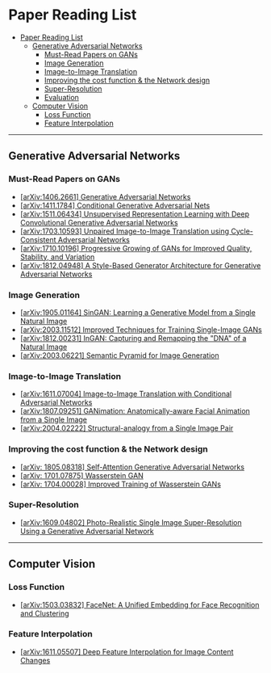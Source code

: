 # Paper Reading List

<!-- TOC -->
- [Paper Reading List](#paper-reading-list)
  - [Generative Adversarial Networks](#generative-adversarial-networks)
	- [Must-Read Papers on GANs](#must-read-papers-on-GANs)
    - [Image Generation](#image-generation)
    - [Image-to-Image Translation](#image-to-image-translation)
    - [Improving the cost function & the Network design](#improving-the-cost-function-the-network-design)
    - [Super-Resolution](#super-resolution)
    - [Evaluation](#evaluation)
  - [Computer Vision](#computer-vision)
	- [Loss Function](#loss-function)
	- [Feature Interpolation](#feature-interpolation)
<!-- /TOC -->

---

<a id="markdown-generative-adversarial-networks" name="generative-adversarial-networks"></a>
## Generative Adversarial Networks

<a id="markdown-must-read-papers-on-GANs" name="must-read-papers-on-GANs"></a>
### Must-Read Papers on GANs
- [[arXiv:1406.2661] Generative Adversarial Networks](https://arxiv.org/abs/1406.2661)
- [[arXiv:1411.1784] Conditional Generative Adversarial Nets](https://arxiv.org/abs/1411.1784)
- [[arXiv:1511.06434] Unsupervised Representation Learning with Deep Convolutional Generative Adversarial Networks](https://arxiv.org/abs/1511.06434)
- [[arXiv:1703.10593] Unpaired Image-to-Image Translation using Cycle-Consistent Adversarial Networks](https://arxiv.org/abs/1703.10593)
- [[arXiv:1710.10196] Progressive Growing of GANs for Improved Quality, Stability, and Variation](https://arxiv.org/abs/1710.10196)
- [[arXiv:1812.04948] A Style-Based Generator Architecture for Generative Adversarial Networks](https://arxiv.org/abs/1812.04948)

<a id="markdown-image-generation" name="image-generation"></a>
### Image Generation

- [[arXiv:1905.01164] SinGAN: Learning a Generative Model from a Single Natural Image](https://arxiv.org/abs/1905.01164)
- [[arXiv:2003.11512] Improved Techniques for Training Single-Image GANs](https://arxiv.org/abs/2003.11512)
- [[arXiv:1812.00231] InGAN: Capturing and Remapping the "DNA" of a Natural Image](https://arxiv.org/abs/1812.00231) 
- [[arXiv:2003.06221] Semantic Pyramid for Image Generation](https://arxiv.org/abs/2003.06221)

<a id="markdown-image-to-image-translation" name="image-to-image-translation"></a>
### Image-to-Image Translation

- [[arXiv:1611.07004] Image-to-Image Translation with Conditional Adversarial Networks](https://arxiv.org/abs/1611.07004)
- [[arXiv:1807.09251] GANimation: Anatomically-aware Facial Animation from a Single Image](https://arxiv.org/abs/1807.09251)
- [[arXiv:2004.02222] Structural-analogy from a Single Image Pair](https://arxiv.org/abs/2004.02222)

<a id="markdown-improving-the-cost-function-the-network-design" name="improving-the-cost-function-the-network-design"></a>
### Improving the cost function & the Network design

-	[[arXiv: 1805.08318] Self-Attention Generative Adversarial Networks](https://arxiv.org/abs/1805.08318)
-	[[arXiv: 1701.07875] Wasserstein GAN](https://arxiv.org/abs/1701.07875)
-	[[arXiv: 1704.00028] Improved Training of Wasserstein GANs](https://arxiv.org/abs/1704.00028)

<a id="markdown-super-resolution" name="super-resolution"></a>
### Super-Resolution

- [[arXiv:1609.04802] Photo-Realistic Single Image Super-Resolution Using a Generative Adversarial Network](https://arxiv.org/abs/1609.04802)
---

<a id="markdown-computer-vision" name="computer-vision"></a>
## Computer Vision

<a id="markdown-loss-function" name="loss-function"></a>
### Loss Function

- [[arXiv:1503.03832] FaceNet: A Unified Embedding for Face Recognition and Clustering](https://arxiv.org/abs/1503.03832)

<a id="markdown-feature-interpolation" name="feature-interpolation"></a>
### Feature Interpolation
- [[arXiv:1611.05507] Deep Feature Interpolation for Image Content Changes](https://arxiv.org/abs/1611.05507)
